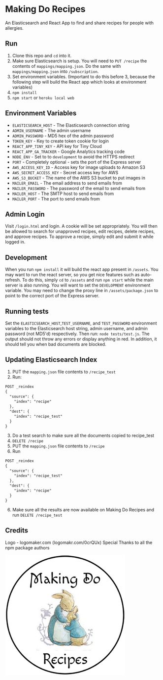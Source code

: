 # Making Do Recipes

An Elasticsearch and React App to find and share recipes for people with allergies.

## Run
1. Clone this repo and `cd` into it.
2. Make sure Elasticsearch is setup. You will need to `PUT /recipe` the contents of `mappings/mapping.json`. Do the same with `mappings/mapping.json` into `/subscription`.
3. Set environment variables. (Important to do this before 3, because the following step will build the React app which looks at environment variables)
4. `npm install`
5. `npm start` or `heroku local web`

## Environment Variables
* `ELASTICSEARCH_HOST` - The Elasticsearch connection string
* `ADMIN_USERNAME` - The admin username
* `ADMIN_PASSWORD` - MD5 hex of the admin password
* `TOKEN_KEY` - Key to create token cookie for login
* `REACT_APP_TINY_KEY` - API key for Tiny Cloud
* `REACT_APP_GA_TRACKER` - Google Analytics tracking code
* `NODE_ENV` - Set to to `development` to avoid the HTTPS redirect
* `PORT` - Completely optional - sets the port of the Express server
* `AWS_ACCESS_KEY_ID` - Access key for image uploads to Amazon S3
* `AWS_SECRET_ACCESS_KEY` - Secret access key for AWS
* `AWS_S3_BUCKET` - The name of the AWS S3 bucket to put images in
* `MAILER_EMAIL` - The email address to send emails from
* `MAILER_PASSWORD` - The password of the email to send emails from
* `MAILER_HOST` - The SMTP host to send emails from
* `MAILER_PORT` - The port to send emails from

## Admin Login
Visit `/login.html` and login. A cookie will be set appropriately. You will then be allowed to search for unapproved recipes, edit recipes, delete recipes, and approve recipes. To approve a recipe, simply edit and submit it while logged in.

## Development
When you run `npm install` it will build the react app present in `/assets`. You may want to run the react server, so you get nice features such as auto-refresh. To do this, simply `cd` to `/assets` and run `npm start` while the main server is also running. You will want to set the `DEVELOPMENT` environment variable. You may need to change the proxy line in `/assets/package.json` to point to the correct port of the Express server.

## Running tests
Set the `ELASTICSEARCH_HOST`,`TEST_USERNAME`, and `TEST_PASSWORD` environment variables to the Elasticsearch host string, admin username, and admin password (not MD5'd) respectively.
Then run: `node tests/test.js`.
The output should not throw any errors or display anything in red. In addition, it should tell you when bad documents are blocked.

## Updating Elasticsearch Index
1. PUT the `mapping.json` file contents to `/recipe_test`
2. Run:
```
POST _reindex
{
  "source": {
    "index": "recipe"
  },
  "dest": {
    "index": "recipe_test"
  }
}
```
3. Do a test search to make sure all the documents copied to recipe_test
4. `DELETE /recipe`
5. PUT the `mapping.json` file contents to `/recipe`
6. Run
```
POST _reindex
{
  "source": {
    "index": "recipe_test"
  },
  "dest": {
    "index": "recipe"
  }
}
```
6. Make sure all the results are now available on Making Do Recipes and run `DELETE /recipe_test`

## Credits
Logo - logomaker.com (logomakr.com/0crQUx)
Special Thanks to all the npm package authors

![Making Do Recipes Logo](https://github.com/jamesgrams/makingdorecipes/blob/master/assets/public/logo.png?raw=true)